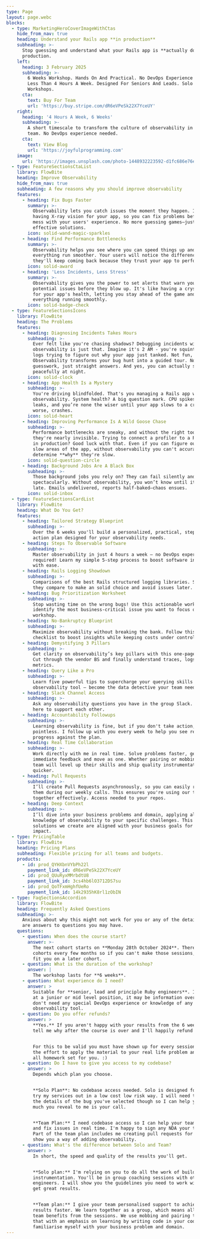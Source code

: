 ```yaml
---
type: Page
layout: page.webc
blocks:
  - type: MarketingHeroCoverImageWithCtas
    hide_from_nav: true
    heading: Understand your Rails app **in production**
    subheading: >-
      Stop guessing and understand what your Rails app is **actually doing** in
      production.
    left:
      heading: 3 February 2025
      subheading: >-
        6 Weeks Workshop. Hands On And Practical. No DevOps Experience Needed.
        Less Than 4 Hours A Week. Designed For Seniors And Leads. Solo Or Team
        Workshops.
      cta:
        text: Buy For Team
        url: 'https://buy.stripe.com/dR6eVPeSk22X7YceUY'
    right:
      heading: '4 Hours A Week, 6 Weeks'
      subheading: >-
        A short timescale to transform the culture of observability in your
        team. No DevOps experience needed.
      cta:
        text: View Blog
        url: 'https://joyfulprogramming.com'
    image:
      url: 'https://images.unsplash.com/photo-1448932223592-d1fc686e76ea'
  - type: FeatureSectionsCtaList
    library: FlowBite
    heading: Improve Observability
    hide_from_nav: true
    subheading: A few reasons why you should improve observability
    features:
      - heading: Fix Bugs Faster
        summary: >-
          Observability lets you catch issues the moment they happen. It's like
          having X-ray vision for your app, so you can fix problems before they
          mess with your users' experience. No more guessing games—just quick,
          effective solutions.
        icon: solid-wand-magic-sparkles
      - heading: Find Performance Bottlenecks
        summary: >-
          Observability helps you see where you can speed things up and make
          everything run smoother. Your users will notice the difference, and
          they'll keep coming back because they trust your app to perform.
        icon: solid-award
      - heading: 'Less Incidents, Less Stress'
        summary: >-
          Observability gives you the power to set alerts that warn you about
          potential issues before they blow up. It's like having a crystal ball
          for your app's health, letting you stay ahead of the game and keep
          everything running smoothly.
        icon: solid-badge-check
  - type: FeatureSectionsIcons
    library: FlowBite
    heading: The Problems
    features:
      - heading: Diagnosing Incidents Takes Hours
        subheading: >-
          Ever felt like you're chasing shadows? Debugging incidents without
          observability is just that. Imagine it's 2 AM - you're squinting at
          logs trying to figure out why your app just tanked. Not fun, right?
          Observability transforms your bug hunt into a guided tour. No more
          guesswork, just straight answers. And yes, you can actually sleep
          peacefully at night.
        icon: solid-clock
      - heading: App Health Is a Mystery
        subheading: >-
          You're driving blindfolded. That's you managing a Rails app without
          observability. System health? A big question mark. CPU spikes, memory
          leaks, and you’re none the wiser until your app slows to a crawl—or
          worse, crashes.
        icon: solid-heart
      - heading: Improving Performance Is A Wild Goose Chase
        subheading: >-
          Performance bottlenecks are sneaky, and without the right tools,
          they're nearly invisible. Trying to connect a profiler to a Rails app
          in production? Good luck with that. Even if you can figure out the
          slow areas of the app, without observability you can't accurately
          determine **why** they're slow.
        icon: solid-question-circle
      - heading: Background Jobs Are A Black Box
        subheading: >-
          Those background jobs you rely on? They can fail silently and
          spectacularly. Without observability, you won’t know until it’s too
          late. Emails undelivered, reports half-baked—chaos ensues.
        icon: solid-inbox
  - type: FeatureSectionsCardList
    library: FlowBite
    heading: What Do You Get?
    features:
      - heading: Tailored Strategy Blueprint
        subheading: >-
          Over the 6 weeks you'll build a personalized, practical, step-by-step
          action plan designed for your observability needs.
      - heading: Steps To Observable Software
        subheading: >-
          Master observability in just 4 hours a week — no DevOps experience
          required! Learn my simple 5-step process to boost software insights
          with ease.
      - heading: Rails Logging Showdown
        subheading: >-
          Comparisons of the best Rails structured logging libraries. See how
          they compare to make an solid choice and avoid issues later.
      - heading: Bug Prioritization Worksheet
        subheading: >-
          Stop wasting time on the wrong bugs! Use this actionable worksheet to
          identify the most business-critical issue you want to focus on in the
          workshop.
      - heading: No-Bankruptcy Blueprint
        subheading: >-
          Maximize observability without breaking the bank. Follow this
          checklist to boost insights while keeping costs under control.
      - heading: Demystifying 3 Pillars
        subheading: >-
          Get clarity on observability’s key pillars with this one-page guide.
          Cut through the vendor BS and finally understand traces, logs, and
          metrics.
      - heading: Query Like a Pro
        subheading: >-
          Learn five powerful tips to supercharge your querying skills in any
          observability tool — become the data detective your team needs.
      - heading: Slack Channel Access
        subheading: >-
          Ask any observability questions you have in the group Slack. We're
          here to support each other.
      - heading: Accountability Followups
        subheading: >-
          Learning observability is fine, but if you don't take action, it's all
          pointless. I follow up with you every week to help you see real
          progress against the plan.
      - heading: Real Time Collaboration
        subheading: >-
          Work directly with me in real time. Solve problems faster, get
          immediate feedback and move as one. Whether pairing or mobbing, your
          team will level up their skills and ship quality instrumentation
          quicker.
      - heading: Pull Requests
        subheading: >-
          I’ll create Pull Requests asynchronously, so you can easily review
          them during our weekly calls. This ensures you're using our time
          together effectively. Access needed to your repos.
      - heading: Deep Context
        subheading: >-
          I’ll dive into your business problems and domain, applying all my
          knowledge of observability to your specific challenges. This ensures
          solutions we create are aligned with your business goals for maximum
          impact.
  - type: PricingTable
    library: FlowBite
    heading: Pricing Plans
    subheading: Flexible pricing for all teams and budgets.
    products:
      - id: prod_QYHXbnVYbPh22l
        payment_link_id: dR6eVPeSk22X7YceUY
      - id: prod_QUuRyxMMrbdtU8
        payment_link_id: 3cs4hb6lO3712DS7su
      - id: prod_QoTFxmHghfUeRo
        payment_link_id: 14k2935hK8rl1zObIN
  - type: FaqSectionsAccordion
    library: FlowBite
    heading: Frequently Asked Questions
    subheading: >-
      Anxious about why this might not work for you or any of the details? Here
      are answers to questions you may have.
    questions:
      - question: When does the course start?
        answer: >-
          The next cohort starts on **Monday 28th October 2024**. There will be
          cohorts every few months so if you can't make those sessions, I can
          fit you on a later cohort.
      - question: What is the duration of the workshop?
        answer: |
          The workshop lasts for **6 weeks**.
      - question: What experience do I need?
        answer: >
          Suitable for **senior, lead and principle Ruby engineers**. If you're
          at a junior or mid level position, it may be information overload. You
          don't need any special DevOps experience or knowledge of any
          observability tool.
      - question: Do you offer refunds?
        answer: >
          **Yes.** If you aren't happy with your results from the 6 week course
          tell me why after the course is over and I'll happily refund you.


          For this to be valid you must have shown up for every session, put in
          the effort to apply the material to your real life problem and done
          all homework set for you. :)
      - question: Do I have to give you access to my codebase?
        answer: >
          Depends which plan you choose.


          **Solo Plan**: No codebase access needed. Solo is designed for you to
          try my services out in a low cost low risk way. I will need to know
          the details of the bug you've selected though so I can help you. How
          much you reveal to me is your call.


          **Team Plan:** I need codebase access so I can help your team debug
          and fix issues in real time. I'm happy to sign any NDA your team have.
          Part of the team plan includes me creating pull requests for you to
          show you a way of adding observability.
      - question: What's the difference between Solo and Team?
        answer: >
          In short, the speed and quality of the results you'll get.


          **Solo plan:** I'm relying on you to do all the work of building
          instrumentation. You'll be in group coaching sessions with other
          engineers. I will show you the guidelines you need to work within to
          get great results.


          **Team plan:** I give your team personalised support to achieve better
          results faster. We learn together as a group, which means all of your
          team benefits from the sessions. We use mobbing and pairing to achieve
          that with an emphasis on learning by writing code in your codebase. I
          familiarise myself with your business problem and domain.
---
```

